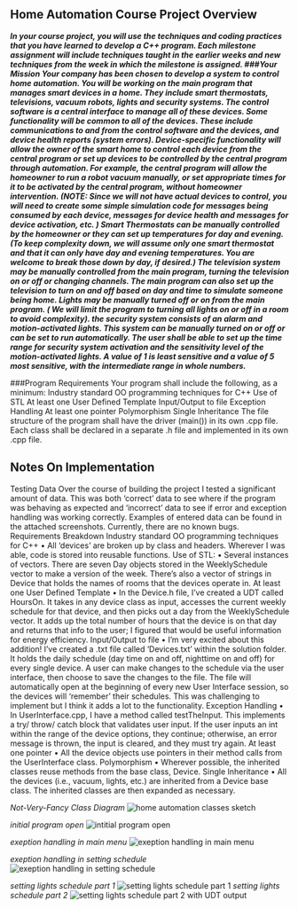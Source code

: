 ## Home Automation Course Project Overview
***In your course project, you will use the techniques and coding practices that you have learned to develop a C++ program. Each milestone assignment will include techniques taught in the earlier weeks and new techniques from the week in which the milestone is assigned. 
###Your Mission
Your company has been chosen to develop a system to control home automation. You will be working on the main program that manages smart devices in a home. They include smart thermostats, televisions, vacuum robots, lights and security systems. 
The control software is a central interface to manage all of these devices. Some functionality will be common to all of the devices. These include communications to and from the control software and the devices, and device health reports (system errors).
Device-specific functionality will allow the owner of the smart home to control each device from the central program or set up devices to be controlled by the central program through automation. For example, the central program will allow the homeowner to run a robot vacuum manually, or set appropriate times for it to be activated by the central program, without homeowner intervention. 
(NOTE: Since we will not have actual devices to control, you will need to create some simple simulation code for messages being consumed by each device, messages for device health and messages for device activation, etc. )
Smart Thermostats can be manually controlled by the homeowner or they can set up temperatures for day and evening. (To keep complexity down, we will assume only one smart thermostat and that it can only have day and evening temperatures. You are welcome to break those down by day, if desired.)
The television system may be manually controlled from the main program, turning the television on or off or changing channels. The main program can also set up the television to turn on and off based on day and time to simulate someone being home.
Lights may be manually turned off or on from the main program. ( We will limit the program to turning all lights on or off in a room to avoid complexity). 
the security system consists of an alarm and motion-activated lights. This system can be manually turned on or off or can be set to run automatically. The user shall be able to set up the time range for security system activation and the sensitivity level of the motion-activated lights. A value of 1 is least sensitive and a value of 5 most sensitive, with the intermediate range in whole numbers.***
 

###Program Requirements
Your program shall include the following, as a minimum:
Industry standard OO programming techniques for C++
Use of STL
At least one User Defined Template
Input/Output to file
Exception Handling
At least one pointer
Polymorphism 
Single Inheritance
The file structure of the program shall have the driver (main()) in its own .cpp file. Each class shall be declared in a separate .h file and implemented in its own .cpp file. 

## Notes On Implementation

Testing Data
Over the course of building the project I tested a significant amount of data. This was both ‘correct’ data to see where if the program was behaving as expected and ‘incorrect’ data to see if error and exception handling was working correctly. Examples of entered data can be found in the attached screenshots. Currently, there are no known bugs.
Requirements Breakdown
Industry standard OO programming techniques for C++
•	All ‘devices’ are broken up by class and headers.  Wherever I was able, code is stored into reusable functions.
Use of STL:
•	Several instances of vectors. There are seven Day objects stored in the WeeklySchedule vector to make a version of the week. There’s also a vector of strings in Device that holds the names of rooms that the devices operate in.
At least one User Defined Template
•	In the Device.h file, I’ve created a UDT called HoursOn. It takes in any device class as input, accesses the current weekly schedule for that device, and then picks out a day from the WeeklySchedule vector. It adds up the total number of hours that the device is on that day and returns that info to the user; I figured that would be useful information for energy efficiency.
Input/Output to file
•	I’m very excited about this addition! I’ve created a .txt file called ‘Devices.txt’ within the solution folder. It holds the daily schedule (day time on and off, nighttime on and off) for every single device. A user can make changes to the schedule via the user interface, then choose to save the changes to the file. The file will automatically open at the beginning of every new User Interface session, so the devices will ‘remember’ their schedules. This was challenging to implement but I think it adds a lot to the functionality.
Exception Handling
•	In UserInterface.cpp, I have a method called testTheInput. This implements a try/ throw/ catch block that validates user input. If the user inputs an int within the range of the device options, they continue; otherwise, an error message is thrown, the input is cleared, and they must try again.
At least one pointer
•	All the device objects use pointers in their method calls from the UserInterface class.
Polymorphism 
•	Wherever possible, the inherited classes reuse methods from the base class, Device. 
Single Inheritance
•	All the devices (i.e., vacuum, lights, etc.) are inherited from a Device base class. The inherited classes are then expanded as necessary.

*Not-Very-Fancy Class Diagram*
![home automation classes sketch](https://user-images.githubusercontent.com/76888842/211172232-b4fffa13-4bfa-4a74-ae6c-3ea68369d0b8.jpg)


*initial program open*
![intitial program open](https://user-images.githubusercontent.com/76888842/211171869-094ebcad-7843-4e7e-bff4-db0aa50a1aa0.png)

*exeption handling in main menu*
![exeption handling in main menu](https://user-images.githubusercontent.com/76888842/211171894-4a4e51ef-28c6-4d94-a2b1-09f7fb3cfa72.png)

*exeption handling in setting schedule*
![exeption handling in setting schedule](https://user-images.githubusercontent.com/76888842/211171924-101faed2-71b3-41ae-aefb-076e287c3930.png)

*setting lights schedule part 1*
![setting lights schedule part 1](https://user-images.githubusercontent.com/76888842/211171952-6fb8a114-f709-4562-9cd0-b20e4cfd586e.png)
*setting lights schedule part 2*
![setting lights schedule part 2 with UDT output](https://user-images.githubusercontent.com/76888842/211171962-1ac77a8c-eee3-40f5-850b-1054d79786a5.png)
